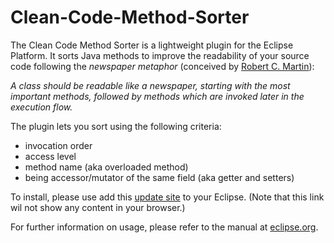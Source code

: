 Clean-Code-Method-Sorter
========================

The Clean Code Method Sorter is a lightweight plugin for the Eclipse Platform.
It sorts Java methods to improve the readability of your source code following the *newspaper metaphor* (conceived by [Robert C. Martin](http://www.objectmentor.com/omTeam/martin_r.html)): 

_A class should be readable like a newspaper, starting with the most important methods, followed by methods which are invoked later in the execution flow._

The plugin lets you sort using the following criteria:

 * invocation order
 * access level
 * method name (aka overloaded method)
 * being accessor/mutator of the same field (aka getter and setters)

To install, please use add this [update site](http://parzonka.com/tud/ccms) to your Eclipse.
(Note that this link wil not show any content in your browser.)

For further information on usage, please refer to the manual at [eclipse.org](http://wiki.eclipse.org/Recommenders/CleanCodeMethodSorter).
